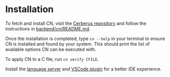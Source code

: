# Installation

To fetch and install CN, visit the [Cerberus repository](https://github.com/rems-project/cerberus) and follow the instructions in [backend/cn/README.md](https://github.com/rems-project/cerberus/blob/master/backend/cn/README.md).

Once the installation is completed, type `cn --help` in your terminal to ensure CN is installed and found by your system. This should print the list of available options CN can be executed with.

To apply CN to a C file, run `cn verify CFILE`.

Install the [language
server](https://github.com/GaloisInc/VERSE-Toolchain/tree/main/cn-lsp/server)
and [VSCode
plugin](https://github.com/GaloisInc/VERSE-Toolchain/tree/main/cn-lsp/client)
for a better IDE experience.
